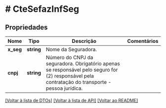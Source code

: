 # # CteSefazInfSeg

## Propriedades

Nome | Tipo | Descrição | Comentários
------------ | ------------- | ------------- | -------------
**x_seg** | **string** | Nome da Seguradora. |
**cnpj** | **string** | Número do CNPJ da seguradora.  Obrigatório apenas se responsável pelo seguro for (2) responsável pela contratação do transporte - pessoa jurídica. |

[[Voltar à lista de DTOs]](../../README.md#models) [[Voltar à lista de API]](../../README.md#endpoints) [[Voltar ao README]](../../README.md)

